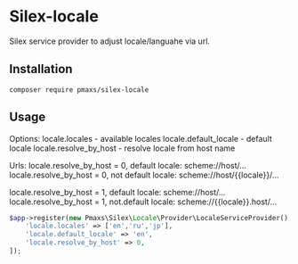 # Silex-locale

Silex service provider to adjust locale/languahe via url.

Installation
------------

    composer require pmaxs/silex-locale

Usage
-----

Options:
locale.locales - available locales
locale.default_locale - default locale
locale.resolve_by_host - resolve locale from host name

Urls:
locale.resolve_by_host = 0, default locale: scheme://host/...
locale.resolve_by_host = 0, not default locale: scheme://host/{{locale}}/...

locale.resolve_by_host = 1, default locale: scheme://host/...
locale.resolve_by_host = 1, not.default locale: scheme://{{locale}}.host/...

```php
$app->register(new Pmaxs\Silex\Locale\Provider\LocaleServiceProvider(), [
    'locale.locales' => ['en','ru','jp'],
    'locale.default_locale' => 'en',
    'locale.resolve_by_host' => 0,
]);
```
